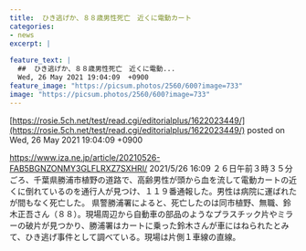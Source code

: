 ```yaml
---
title:  ひき逃げか、８８歳男性死亡　近くに電動カート  
categories:
- news
excerpt: |
  
feature_text: |
  ##  ひき逃げか、８８歳男性死亡　近くに電動...
  Wed, 26 May 2021 19:04:09  +0900
feature_image: "https://picsum.photos/2560/600?image=733"
image: "https://picsum.photos/2560/600?image=733"
---
```


[https://rosie.5ch.net/test/read.cgi/editorialplus/1622023449/](https://rosie.5ch.net/test/read.cgi/editorialplus/1622023449/)
posted on Wed, 26 May 2021 19:04:09  +0900

<!--more-->

https://www.iza.ne.jp/article/20210526-FAB5BGNZONMY3GLFLRXZ7SXHRI/ 2021/5/26 16:09 ２６日午前３時３５分ごろ、千葉県勝浦市植野の道路で、高齢男性が頭から血を流して電動カートの近くに倒れているのを通行人が見つけ、１１９番通報した。男性は病院に運ばれたが間もなく死亡した。 県警勝浦署によると、死亡したのは同市植野、無職、鈴木正吾さん（８８）。現場周辺から自動車の部品のようなプラスチック片やミラーの破片が見つかり、勝浦署はカートに乗った鈴木さんが車にはねられたとみて、ひき逃げ事件として調べている。現場は片側１車線の直線。
